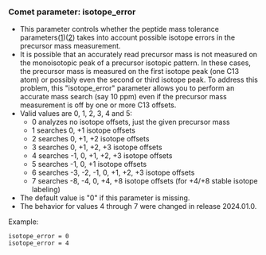 ### Comet parameter: isotope_error

- This parameter controls whether the peptide mass tolerance
  parameters([1](peptide_mass_tolerance_lower.html))([2](peptide_mass_tolerance_upper.html))
takes into account possible isotope errors in the precursor mass measurement.
- It is possible that an accurately read precursor mass is not measured on the monoisotopic
peak of a precursor isotopic pattern. In these cases, the precursor mass is measured on the
first isotope peak (one C13 atom) or possibly even the second or third isotope peak. To address
this problem, this "isotope_error" parameter allows you to perform an accurate mass search
(say 10 ppm) even if the precursor mass measurement is off by one or more C13 offsets.
- Valid values are 0, 1, 2, 3, 4 and 5:
  - 0 analyzes no isotope offsets, just the given precursor mass
  - 1 searches 0, +1 isotope offsets
  - 2 searches 0, +1, +2 isotope offsets
  - 3 searches 0, +1, +2, +3 isotope offsets
  - 4 searches -1, 0, +1, +2, +3 isotope offsets
  - 5 searches -1, 0, +1 isotope offsets
  - 6 searches -3, -2, -1, 0, +1, +2, +3 isotope offsets
  - 7 searches -8, -4, 0, +4, +8 isotope offsets (for +4/+8 stable isotope labeling)
- The default value is "0" if this parameter is missing.
- The behavior for values 4 through 7 were changed in release 2024.01.0.

Example:
```
isotope_error = 0
isotope_error = 4
```
